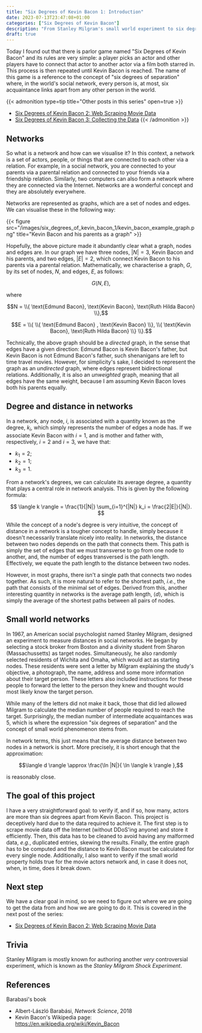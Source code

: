 ```yaml
---
title: "Six Degrees of Kevin Bacon 1: Introduction"
date: 2023-07-13T23:47:08+01:00
categories: ["Six Degrees of Kevin Bacon"]
description: "From Stanley Milgram's small world experiment to six degrees of Kevin Bacon."
draft: true
---
```


Today I found out that there is parlor game named "Six Degrees of Kevin Bacon" and its rules are very simple: a player picks an actor and other players have to connect that actor to another actor via a film both starred in. This process is then repeated until Kevin Bacon is reached. The name of this game is a reference to the concept of "six degrees of separation" where, in the world's social network, every person is, at most, six acquaintance links apart from any other person in the world.

{{< admonition type=tip title="Other posts in this series" open=true >}}
* [Six Degrees of Kevin Bacon 2: Web Scraping Movie Data](https://ornlu-is.github.io/six_degrees_of_kevin_bacon_2/)
* [Six Degrees of Kevin Bacon 3: Collecting the Data](https://ornlu-is.github.io/six_degrees_of_kevin_bacon_3/)
{{< /admonition >}}

## Networks

So what is a network and how can we visualise it? In this context, a network is a set of actors, people, or things that are connected to each other via a relation. For example, in a social network, you are connected to your parents via a parental relation and connected to your friends via a friendship relation. Similarly, two computers can also form a network where they are connected via the Internet. Networks are a wonderful concept and they are absolutely everywhere.

Networks are represented as graphs, which are a set of nodes and edges. We can visualise these in the following way:

{{< figure src="/images/six_degrees_of_kevin_bacon_1/kevin_bacon_example_graph.png" title="Kevin Bacon and his parents as a graph" >}}

Hopefully, the above picture made it abundantly clear what a graph, nodes and edges are. In our graph we have three nodes, $|N|=3$, Kevin Bacon and his parents, and two edges, $|E|=2$, which connect Kevin Bacon to his parents via a parental relation. Mathematically, we characterise a graph, $G$, by its set of nodes, $N$, and edges, $E$, as follows:

$$G(N, E),$$

where

$$N = \\{ \text{Edmund Bacon}, \text{Kevin Bacon}, \text{Ruth Hilda Bacon} \\},$$

$$E = \\{ \\{ \text{Edmund Bacon} , \text{Kevin Bacon} \\}, \\{ \text{Kevin Bacon}, \text{Ruth Hilda Bacon} \\} \\}.$$

Technically, the above graph should be a *directed* graph, in the sense that edges have a given direction: Edmund Bacon is Kevin Bacon's father, but Kevin Bacon is not Edmund Bacon's father, such shenanigans are left to time travel movies. However, for simplicity's sake, I decided to represent the graph as an *undirected* graph, where edges represent bidirectional relations. Additionally, it is also an *unweighted* graph, meaning that all edges have the same weight, because I am assuming Kevin Bacon loves both his parents equally. 

## Degree and distance in networks

In a network, any node, $i$, is associated with a quantity known as the degree, $k_i$, which simply represents the number of edges a node has. If we associate Kevin Bacon with $i=1$, and is mother and father with, respectively, $i=2$ and $i=3$, we have that:
* $k_1 = 2$;
* $k_2 = 1$;
* $k_3 = 1$.

From a network's degrees, we can calculate its average degree, a quantity that plays a central role in network analysis. This is given by the following formula:

$$ \langle k \rangle = \frac{1}{|N|} \sum_{i=1}^{|N|} k_i = \frac{2|E|}{|N|}. $$

While the concept of a node's degree is very intuitive, the concept of distance in a network is a tougher concept to handle, simply because it doesn't necessarily translate nicely into reality. In networks, the distance between two nodes depends on the path that connects them. This path is simply the set of edges that we must transverse to go from one node to another, and, the number of edges transversed is the path length. Effectively, we equate the path length to the distance between two nodes. 

However, in most graphs, there isn't a single path that connects two nodes together. As such, it is more natural to refer to the shortest path, *i.e.*, the path that consists of the minimal set of edges. Derived from this, another interesting quantity in networks is the average path length, $\langle d \rangle$, which is simply the average of the shortest paths between all pairs of nodes.

## Small world networks

In 1967, an American social psychologist named Stanley Milgram, designed an experiment to measure distances in social networks. He began by selecting a stock broker from Boston and a divinity student from Sharon (Massachussetts) as target nodes. Simultaneously, he also randomly selected residents of Wichita and Omaha, which would act as starting nodes. These residents were sent a letter by Milgram explaining the study's objective, a photograph, the name, address and some more information about their target person. These letters also included instructions for these people to forward the letter to the person they knew and thought would most likely know the target person.

While many of the letters did not make it back, those that did led allowed Milgram to calculate the median number of people required to reach the target. Surprisingly, the median number of intermediate acquaintances was 5, which is where the expression "six degrees of separation" and the concept of small world phenomenon stems from. 

In network terms, this just means that the average distance between two nodes in a network is short. More precisely, it is short enough that the approximation:

$$\langle d \rangle \approx \frac{\ln |N|}{ \ln \langle k \rangle },$$

is reasonably close. 

## The goal of this project

I have a very straightforward goal: to verify if, and if so, how many, actors are more than six degrees apart from Kevin Bacon. This project is deceptively hard due to the data required to achieve it. The first step is to scrape movie data off the Internet (without DDoS'ing anyone) and store it efficiently. Then, this data has to be cleaned to avoid having any malformed data, *e.g.*, duplicated entries, skewing the results. Finally, the entire graph has to be computed and the distance to Kevin Bacon must be calculated for every single node. Additionally, I also want to verify if the small world property holds true for the movie actors network and, in case it does not, when, in time, does it break down.

## Next step

We have a clear goal in mind, so we need to figure out where we are going to get the data from and how we are going to do it. This is covered in the next post of the series:
* [Six Degrees of Kevin Bacon 2: Web Scraping Movie Data](https://ornlu-is.github.io/six_degrees_of_kevin_bacon_2/)

## Trivia

Stanley Milgram is mostly known for authoring another *very* controversial experiment, which is known as the *Stanley Milgram Shock Experiment*.

## References

Barabasi's book
* Albert-László Barabási, *Network Science*, 2018
* Kevin Bacon's Wikipedia page: https://en.wikipedia.org/wiki/Kevin_Bacon
